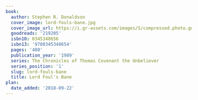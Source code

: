 ```yaml
---
book:
  author: Stephen R. Donaldson
  cover_image: lord-fouls-bane.jpg
  cover_image_url: https://i.gr-assets.com/images/S/compressed.photo.goodreads.com/books/1333217655l/219205._SY160_.jpg
  goodreads: '219205'
  isbn10: 0345348656
  isbn13: '9780345348654'
  pages: '480'
  publication_year: '1989'
  series: The Chronicles of Thomas Covenant the Unbeliever
  series_position: '1'
  slug: lord-fouls-bane
  title: Lord Foul's Bane
plan:
  date_added: '2018-09-22'
---
```

